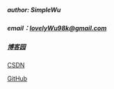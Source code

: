 ##### author: SimpleWu

##### email：lovelyWu98k@gmail.com

##### [博客园](https://www.cnblogs.com/SimpleWu/)

[CSDN](https://blog.csdn.net/qq_42280739)

[GitHub](https://github.com/450255266)

